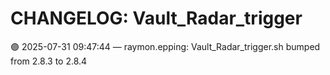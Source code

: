 # CHANGELOG: Vault_Radar_trigger

🟣 2025-07-31 09:47:44 — raymon.epping: Vault_Radar_trigger.sh bumped from 2.8.3 to 2.8.4

